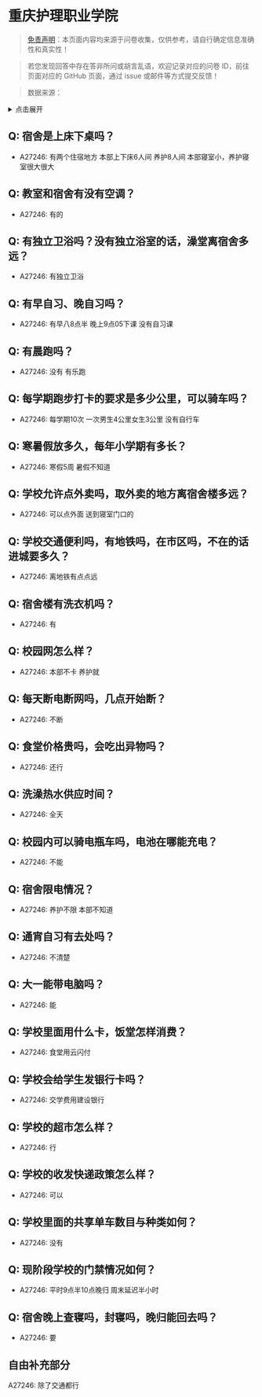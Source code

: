 # 重庆护理职业学院

> [免责声明](https://colleges.chat/#_3)：本页面内容均来源于问卷收集，仅供参考，请自行确定信息准确性和真实性！

> 若您发现回答中存在答非所问或胡言乱语，欢迎记录对应的问卷 ID，前往页面对应的 GitHub 页面，通过 issue 或邮件等方式提交反馈！

> 数据来源：

<details><summary>点击展开</summary>
<ul>
<li>A27246: 3381929338@qq.com (2024 年 11 月)</li>
</ul>
</details>

## Q: 宿舍是上床下桌吗？

- A27246: 有两个住宿地方 本部上下床6人间 养护8人间 本部寝室小，养护寝室很大很大

## Q: 教室和宿舍有没有空调？

- A27246: 有的

## Q: 有独立卫浴吗？没有独立浴室的话，澡堂离宿舍多远？

- A27246: 有独立卫浴

## Q: 有早自习、晚自习吗？

- A27246: 有早八8点半 晚上9点05下课 没有自习课

## Q: 有晨跑吗？

- A27246: 没有 有乐跑

## Q: 每学期跑步打卡的要求是多少公里，可以骑车吗？

- A27246: 每学期10次 一次男生4公里女生3公里 没有自行车

## Q: 寒暑假放多久，每年小学期有多长？

- A27246: 寒假5周 暑假不知道

## Q: 学校允许点外卖吗，取外卖的地方离宿舍楼多远？

- A27246: 可以点外面 送到寝室门口的

## Q: 学校交通便利吗，有地铁吗，在市区吗，不在的话进城要多久？

- A27246: 离地铁有点点远

## Q: 宿舍楼有洗衣机吗？

- A27246: 有

## Q: 校园网怎么样？

- A27246: 本部不卡 养护就

## Q: 每天断电断网吗，几点开始断？

- A27246: 不断

## Q: 食堂价格贵吗，会吃出异物吗？

- A27246: 还行

## Q: 洗澡热水供应时间？

- A27246: 全天

## Q: 校园内可以骑电瓶车吗，电池在哪能充电？

- A27246: 不能

## Q: 宿舍限电情况？

- A27246: 养护不限 本部不知道

## Q: 通宵自习有去处吗？

- A27246: 不清楚

## Q: 大一能带电脑吗？

- A27246: 能

## Q: 学校里面用什么卡，饭堂怎样消费？

- A27246: 食堂用云闪付

## Q: 学校会给学生发银行卡吗？

- A27246: 交学费用建设银行

## Q: 学校的超市怎么样？

- A27246: 行

## Q: 学校的收发快递政策怎么样？

- A27246: 可以

## Q: 学校里面的共享单车数目与种类如何？

- A27246: 没有

## Q: 现阶段学校的门禁情况如何？

- A27246: 平时9点半10点晚归
周末延迟半小时

## Q: 宿舍晚上查寝吗，封寝吗，晚归能回去吗？

- A27246: 要

## 自由补充部分

A27246: 除了交通都行
